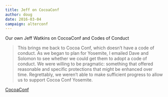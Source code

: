 ```yaml
---
title: Jeff on CocoaConf
author: doug
date: 2016-03-04
campaign: alterconf
---
```


Our own Jeff Watkins on CocoaConf and Codes of Conduct

> This brings me back to Cocoa Conf, which doesn’t have a code of conduct. As we began to plan for Yosemite, I emailed Dave and Solomon to see whether we could get them to adopt a code of conduct. We were willing to be pragmatic: something that offered reasonable and specific protections that might be enhanced over time. Regrettably, we weren’t able to make sufficient progress to allow us to support Cocoa Conf Yosemite.

[CocoaConf](https://metrocat.org/2016/03/cocoa-conf)